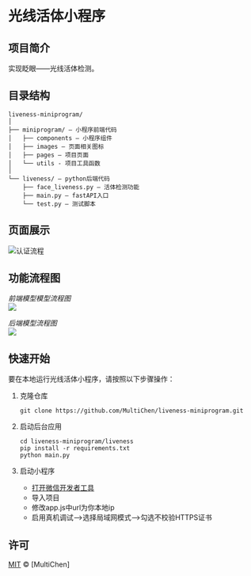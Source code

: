 # 光线活体小程序

## 项目简介

实现眨眼——光线活体检测。

## 目录结构
```
liveness-miniprogram/
│
├── miniprogram/ — 小程序前端代码
│   ├── components — 小程序组件 
│   ├── images — 页面相关图标
│   ├── pages — 项目页面
│   └── utils - 项目工具函数
│
└── liveness/ — python后端代码
    ├── face_liveness.py — 活体检测功能
    ├── main.py — fastAPI入口
    └── test.py — 测试脚本
```
## 页面展示
![认证流程](https://hckz-1259319636.cos.ap-guangzhou.myqcloud.com/imgs/blog/%E6%B4%BB%E4%BD%93%E5%B0%8F%E7%A8%8B%E5%BA%8F.png)

## 功能流程图
*前端模型模型流程图*  
![](https://hckz-1259319636.cos.ap-guangzhou.myqcloud.com/imgs/blog/%E6%B4%BB%E4%BD%93%E6%A3%80%E6%B5%8B%E5%89%8D%E7%AB%AF%E6%A8%A1%E5%9E%8B%E6%B5%81%E7%A8%8B%E5%9B%BE.png)

*后端模型流程图*  
![](https://hckz-1259319636.cos.ap-guangzhou.myqcloud.com/imgs/blog/%E6%B4%BB%E4%BD%93%E6%A3%80%E6%B5%8B%E5%90%8E%E7%AB%AF%E6%B5%81%E7%A8%8B%E5%9B%BE.png)


## 快速开始

要在本地运行光线活体小程序，请按照以下步骤操作：

1. 克隆仓库

   ```
   git clone https://github.com/MultiChen/liveness-miniprogram.git
   ```

2. 启动后台应用

   ```
   cd liveness-miniprogram/liveness
   pip install -r requirements.txt
   python main.py
   ```

3. 启动小程序
   - [打开微信开发者工具](https://developers.weixin.qq.com/miniprogram/dev/devtools/download.html)
   - 导入项目
   - 修改app.js中url为你本地ip
   - 启用真机调试-->选择局域网模式-->勾选不校验HTTPS证书
   


## 许可

[MIT](LICENSE) &copy; [MultiChen]
